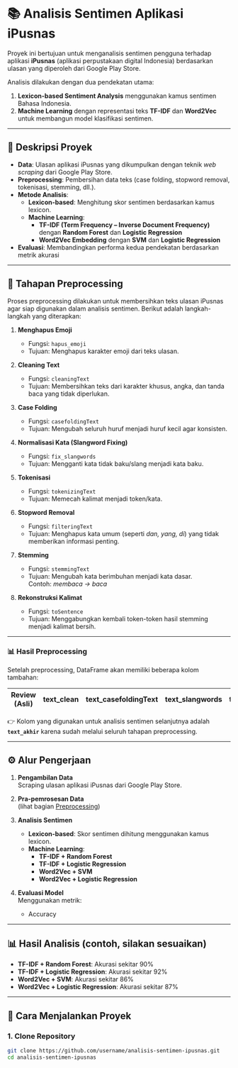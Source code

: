 # 📚 Analisis Sentimen Aplikasi iPusnas

Proyek ini bertujuan untuk menganalisis sentimen pengguna terhadap aplikasi **iPusnas** (aplikasi perpustakaan digital Indonesia) berdasarkan ulasan yang diperoleh dari Google Play Store.  

Analisis dilakukan dengan dua pendekatan utama:
1. **Lexicon-based Sentiment Analysis** menggunakan kamus sentimen Bahasa Indonesia.  
2. **Machine Learning** dengan representasi teks **TF-IDF** dan **Word2Vec** untuk membangun model klasifikasi sentimen.  

---

## 📌 Deskripsi Proyek
- **Data**: Ulasan aplikasi iPusnas yang dikumpulkan dengan teknik *web scraping* dari Google Play Store.  
- **Preprocessing**: Pembersihan data teks (case folding, stopword removal, tokenisasi, stemming, dll.).  
- **Metode Analisis**:
  - **Lexicon-based**: Menghitung skor sentimen berdasarkan kamus lexicon.  
  - **Machine Learning**:  
    - **TF-IDF (Term Frequency – Inverse Document Frequency)** dengan **Random Forest** dan **Logistic Regression**  
    - **Word2Vec Embedding** dengan **SVM** dan **Logistic Regression**  
- **Evaluasi**: Membandingkan performa kedua pendekatan berdasarkan metrik akurasi 

---

## 🔄 Tahapan Preprocessing

Proses preprocessing dilakukan untuk membersihkan teks ulasan iPusnas agar siap digunakan dalam analisis sentimen. Berikut adalah langkah-langkah yang diterapkan:

1. **Menghapus Emoji**  
   - Fungsi: `hapus_emoji`  
   - Tujuan: Menghapus karakter emoji dari teks ulasan.

2. **Cleaning Text**  
   - Fungsi: `cleaningText`  
   - Tujuan: Membersihkan teks dari karakter khusus, angka, dan tanda baca yang tidak diperlukan.

3. **Case Folding**  
   - Fungsi: `casefoldingText`  
   - Tujuan: Mengubah seluruh huruf menjadi huruf kecil agar konsisten.

4. **Normalisasi Kata (Slangword Fixing)**  
   - Fungsi: `fix_slangwords`  
   - Tujuan: Mengganti kata tidak baku/slang menjadi kata baku.

5. **Tokenisasi**  
   - Fungsi: `tokenizingText`  
   - Tujuan: Memecah kalimat menjadi token/kata.

6. **Stopword Removal**  
   - Fungsi: `filteringText`  
   - Tujuan: Menghapus kata umum (seperti *dan, yang, di*) yang tidak memberikan informasi penting.

7. **Stemming**  
   - Fungsi: `stemmingText`  
   - Tujuan: Mengubah kata berimbuhan menjadi kata dasar.  
     Contoh: *membaca → baca*

8. **Rekonstruksi Kalimat**  
   - Fungsi: `toSentence`  
   - Tujuan: Menggabungkan kembali token-token hasil stemming menjadi kalimat bersih.

---

### 📊 Hasil Preprocessing

Setelah preprocessing, DataFrame akan memiliki beberapa kolom tambahan:

| Review (Asli) | text_clean | text_casefoldingText | text_slangwords | text_tokenizing | text_stopword | text_stemming | text_akhir |
|---------------|------------|-----------------------|------------------|-----------------|---------------|---------------|------------|

👉 Kolom yang digunakan untuk analisis sentimen selanjutnya adalah **`text_akhir`** karena sudah melalui seluruh tahapan preprocessing.

---

## ⚙️ Alur Pengerjaan
1. **Pengambilan Data**  
   Scraping ulasan aplikasi iPusnas dari Google Play Store.  
   
2. **Pra-pemrosesan Data**  
   (lihat bagian [Preprocessing](#-tahapan-preprocessing))  

3. **Analisis Sentimen**  
   - **Lexicon-based**: Skor sentimen dihitung menggunakan kamus lexicon.  
   - **Machine Learning**:  
     - **TF-IDF + Random Forest**  
     - **TF-IDF + Logistic Regression**  
     - **Word2Vec + SVM**  
     - **Word2Vec + Logistic Regression**  

4. **Evaluasi Model**  
   Menggunakan metrik:
   - Accuracy  
---

## 📊 Hasil Analisis (contoh, silakan sesuaikan)
- **TF-IDF + Random Forest**: Akurasi sekitar 90%  
- **TF-IDF + Logistic Regression**: Akurasi sekitar 92%  
- **Word2Vec + SVM**: Akurasi sekitar 86%  
- **Word2Vec + Logistic Regression**: Akurasi sekitar 87%  

---

## 🚀 Cara Menjalankan Proyek
### 1. Clone Repository
```bash
git clone https://github.com/username/analisis-sentimen-ipusnas.git
cd analisis-sentimen-ipusnas
